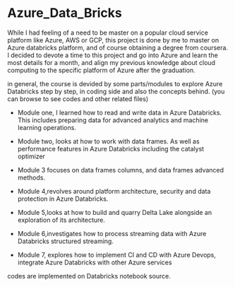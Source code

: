# Azure_Data_Bricks
While I had feeling of a need to be master on a popular cloud service platform like Azure, AWS or GCP, this project is done by me to master on Azure databricks platform, and of course obtaining a degree from coursera. I decided to devote a time to this project and go into Azure and learn the most details for a month, and align my previous knowledge about cloud computing to the specific platform of Azure after the graduation.

in general, the course is devided by some parts/modules to explore Azure Databricks step by step, in coding side and also the concepts behind. (you can browse to see codes and other related files)

- Module one, I learned how to read and write data in Azure Databricks. This includes preparing data for advanced analytics and machine learning operations. 

- Module two, looks at how to work with data frames. As well as performance features in Azure Databricks including the catalyst optimizer

- Module 3 focuses on data frames columns, and data frames advanced methods.

- Module 4,revolves around platform architecture, security and data protection in Azure Databricks. 

- Module 5,looks at how to build and quarry Delta Lake alongside an exploration of its architecture. 

- Module 6,investigates how to process streaming data with Azure Databricks structured streaming.

- Module 7, explores how to implement CI and CD with Azure Devops, integrate Azure Databricks with other Azure services
  
codes are implemented on Databricks notebook source.
